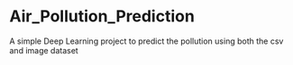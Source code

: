 # Air_Pollution_Prediction
A simple Deep Learning project to predict the pollution using both the csv and image dataset
